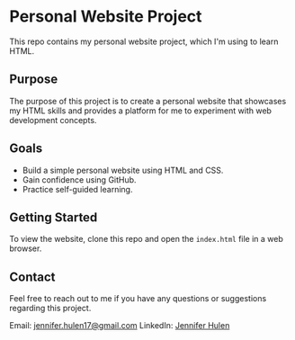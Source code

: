 # Personal Website Project

This repo contains my personal website project, which I'm using to learn HTML.

## Purpose

The purpose of this project is to create a personal website that showcases my HTML skills and provides a platform for me to experiment with web development concepts.

## Goals

- Build a simple personal website using HTML and CSS.
- Gain confidence using GitHub.
- Practice self-guided learning.

## Getting Started

To view the website, clone this repo and open the `index.html` file in a web browser.

## Contact

Feel free to reach out to me if you have any questions or suggestions regarding this project.

Email: jennifer.hulen17@gmail.com 
LinkedIn: [Jennifer Hulen](www.linkedin.com/in/jennifer-hulen-934b38252)

